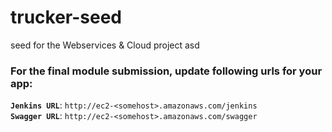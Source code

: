 # trucker-seed
seed for the Webservices & Cloud project
asd
### For the final module submission, update following urls for your app:
**`Jenkins URL`**: `http://ec2-<somehost>.amazonaws.com/jenkins`    
**`Swagger URL`**: `http://ec2-<somehost>.amazonaws.com/swagger`
